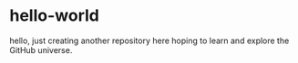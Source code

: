 # hello-world
hello, 
just creating another repository here hoping to learn and explore the GitHub universe.
